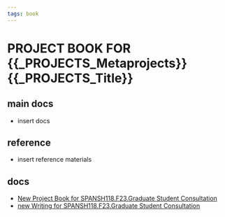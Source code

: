 ```yaml
---
tags: book
---
```


PROJECT BOOK FOR {{_PROJECTS_Metaprojects}} {{_PROJECTS_Title}}
===

main docs
---

- insert docs

reference
---

- insert reference materials
 

docs
---
- [New Project Book for SPANSH118.F23.Graduate Student Consultation](https://hackmd.io/dGiBpQ2aS2OTve8SliYejw)
- [new Writing for SPANSH118.F23.Graduate Student Consultation](https://hackmd.io/PGWirQE8SeKlQtJcmtzKNA)
